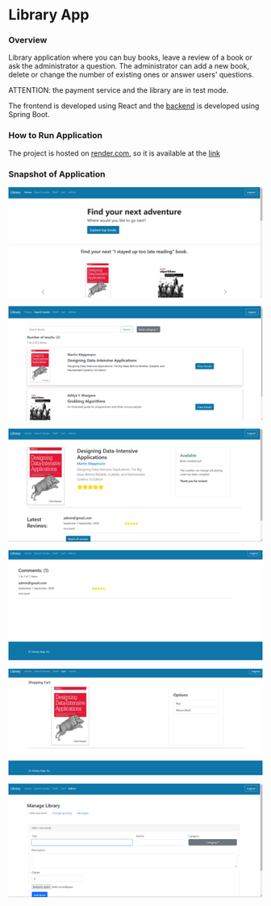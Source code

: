 # Library App

### Overview
Library application where you can buy books, leave a review of a book or ask the administrator a question. The administrator can add a new book, delete or change the number of existing ones or answer users' questions.

ATTENTION: the payment service and the library are in test mode.

The frontend is developed using React and the [backend](https://github.com/StudentPP1/library-website-backend.git) is developed using Spring Boot.


### How to Run Application
   The project is hosted on [render.com](https://render.com/), so it is available at the [link](library-website-0nmo.onrender.com)

   

### Snapshot of Application
![examples](examples/main_page.png)

![examples](examples/search_page.png)

![examples](examples/book_preview.png)

![examples](examples/comments_list.png)

![examples](examples/shoping_cart.png)

![examples](examples/admin_page.png)
